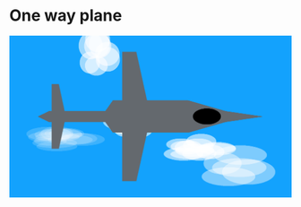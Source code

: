 # One way plane
![alt-text](https://github.com/NerdSmith/cg_task_1/blob/master/screenshots/java_ZGEMvSZVUp.png?raw=true)